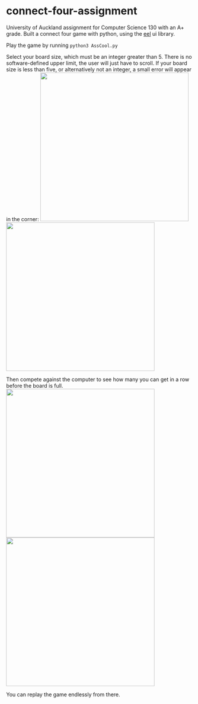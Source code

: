 # connect-four-assignment
University of Auckland assignment for Computer Science 130 with an A+ grade.
Built a connect four game with python, using the <a href="https://github.com/python-eel/Eel" target="_blank">eel</a> ui library. 

Play the game by running
```python3 AssCool.py```

Select your board size, which must be an integer greater than 5. There is no software-defined upper limit, the user will just have to scroll.
If your board size is less than five, or alternatively not an integer, a small error will appear in the corner:
<img src=https://user-images.githubusercontent.com/85547635/204931122-5f486681-538d-46a3-8dc0-f48c612e1cb7.png width=400>
<img src=https://user-images.githubusercontent.com/85547635/204931285-1c1eb07e-fbe6-4aaf-a2ae-873ea7fbe4b2.png width=400>

Then compete against the computer to see how many you can get in a row before the board is full.
<img src=https://user-images.githubusercontent.com/85547635/204931356-a50cc479-a03c-4a81-b698-a5d4055ced77.png width=400>
<img src=https://user-images.githubusercontent.com/85547635/204931524-269a4c6d-7829-4a5e-9d05-b10f200a7eb4.png width=400>

You can replay the game endlessly from there.

